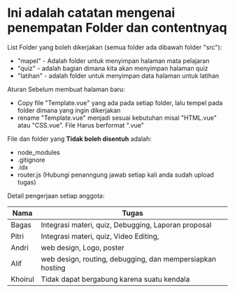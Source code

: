 # Ini adalah catatan mengenai penempatan Folder dan contentnyaq

List Folder yang boleh dikerjakan (semua folder ada dibawah folder "src"):
- "mapel" - Adalah folder untuk menyimpan halaman mata pelajaran
- "quiz" - adalah bagian dimana kita akan menyimpan halaman quiz
- "latihan" - adalah folder untuk menyimpan data halaman untuk latihan 


Aturan Sebelum membuat halaman baru:
- Copy file "Template.vue" yang ada pada setiap folder, lalu tempel pada folder dimana yang ingin dikerjakan
- rename "Template.vue" menjadi sesuai kebutuhan misal "HTML.vue" atau "CSS.vue". File Harus berformat ".vue"


File dan folder yang **Tidak boleh disentuh** adalah:
- node_modules
- .gitignore
- .idx
- router.js (Hubungi penanngung jawab setiap kali anda sudah upload tugas)



Detail pengerjaan setiap anggota:

Nama | Tugas
--- | ---
Bagas | Integrasi materi, quiz, Debugging, Laporan proposal
Pitri | Integrasi materi, quiz, Video Editing,
Andri | web design, Logo, poster
Alif | web design, routing, debugging, dan mempersiapkan hosting
Khoirul | Tidak dapat bergabung karena suatu kendala

